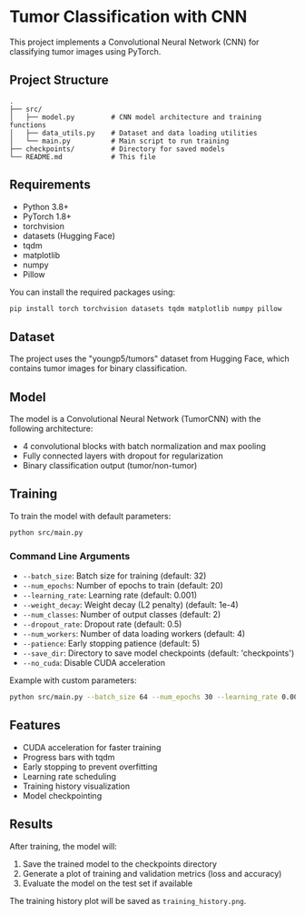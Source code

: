 # Tumor Classification with CNN

This project implements a Convolutional Neural Network (CNN) for classifying tumor images using PyTorch.

## Project Structure

```
.
├── src/
│   ├── model.py         # CNN model architecture and training functions
│   ├── data_utils.py    # Dataset and data loading utilities
│   └── main.py          # Main script to run training
├── checkpoints/         # Directory for saved models
└── README.md            # This file
```

## Requirements

- Python 3.8+
- PyTorch 1.8+
- torchvision
- datasets (Hugging Face)
- tqdm
- matplotlib
- numpy
- Pillow

You can install the required packages using:

```bash
pip install torch torchvision datasets tqdm matplotlib numpy pillow
```

## Dataset

The project uses the "youngp5/tumors" dataset from Hugging Face, which contains tumor images for binary classification.

## Model

The model is a Convolutional Neural Network (TumorCNN) with the following architecture:
- 4 convolutional blocks with batch normalization and max pooling
- Fully connected layers with dropout for regularization
- Binary classification output (tumor/non-tumor)

## Training

To train the model with default parameters:

```bash
python src/main.py
```

### Command Line Arguments

- `--batch_size`: Batch size for training (default: 32)
- `--num_epochs`: Number of epochs to train (default: 20)
- `--learning_rate`: Learning rate (default: 0.001)
- `--weight_decay`: Weight decay (L2 penalty) (default: 1e-4)
- `--num_classes`: Number of output classes (default: 2)
- `--dropout_rate`: Dropout rate (default: 0.5)
- `--num_workers`: Number of data loading workers (default: 4)
- `--patience`: Early stopping patience (default: 5)
- `--save_dir`: Directory to save model checkpoints (default: 'checkpoints')
- `--no_cuda`: Disable CUDA acceleration

Example with custom parameters:

```bash
python src/main.py --batch_size 64 --num_epochs 30 --learning_rate 0.0005
```

## Features

- CUDA acceleration for faster training
- Progress bars with tqdm
- Early stopping to prevent overfitting
- Learning rate scheduling
- Training history visualization
- Model checkpointing

## Results

After training, the model will:
1. Save the trained model to the checkpoints directory
2. Generate a plot of training and validation metrics (loss and accuracy)
3. Evaluate the model on the test set if available

The training history plot will be saved as `training_history.png`. 